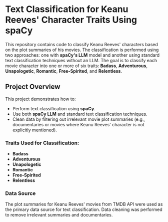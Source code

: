 # Text Classification for Keanu Reeves' Character Traits Using spaCy

This repository contains code to classify Keanu Reeves' characters based on the plot summaries of his movies. The classification is performed using two approaches: one with **spaCy's LLM** model and another using standard text classification techniques without an LLM. The goal is to classify each movie character into one or more of six traits: **Badass**, **Adventurous**, **Unapologetic**, **Romantic**, **Free-Spirited**, and **Relentless**.

## Project Overview

This project demonstrates how to:
- Perform text classification using **spaCy**.
- Use both **spaCy LLM** and standard text classification techniques.
- Clean data by filtering out irrelevant movie plot summaries (e.g., documentaries or movies where Keanu Reeves' character is not explicitly mentioned).

### Traits Used for Classification:
- **Badass**
- **Adventurous**
- **Unapologetic**
- **Romantic**
- **Free-Spirited**
- **Relentless**

### Data Source
The plot summaries for Keanu Reeves' movies from TMDB API were used as the primary data source for text classification. Data cleaning was performed to remove irrelevant summaries and documentaries.

